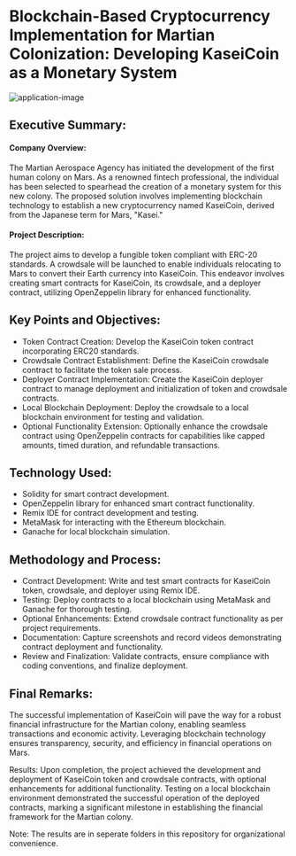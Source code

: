 # Blockchain-Based Cryptocurrency Implementation for Martian Colonization: Developing KaseiCoin as a Monetary System
![application-image](https://github.com/du2347/Tokenomics/assets/144859613/a9498562-10c9-409d-ada9-9e110cdf93d2)


## Executive Summary:
#### Company Overview:
The Martian Aerospace Agency has initiated the development of the first human colony on Mars. As a renowned fintech professional, the individual has been selected to spearhead the creation of a monetary system for this new colony. The proposed solution involves implementing blockchain technology to establish a new cryptocurrency named KaseiCoin, derived from the Japanese term for Mars, "Kasei."

#### Project Description:
The project aims to develop a fungible token compliant with ERC-20 standards. A crowdsale will be launched to enable individuals relocating to Mars to convert their Earth currency into KaseiCoin. This endeavor involves creating smart contracts for KaseiCoin, its crowdsale, and a deployer contract, utilizing OpenZeppelin library for enhanced functionality.

## Key Points and Objectives:
- Token Contract Creation: Develop the KaseiCoin token contract incorporating ERC20 standards.
- Crowdsale Contract Establishment: Define the KaseiCoin crowdsale contract to facilitate the token sale process.
- Deployer Contract Implementation: Create the KaseiCoin deployer contract to manage deployment and initialization of token and crowdsale contracts.
- Local Blockchain Deployment: Deploy the crowdsale to a local blockchain environment for testing and validation.
- Optional Functionality Extension: Optionally enhance the crowdsale contract using OpenZeppelin contracts for capabilities like capped amounts, timed duration, and refundable transactions.

## Technology Used:
- Solidity for smart contract development.
- OpenZeppelin library for enhanced smart contract functionality.
- Remix IDE for contract development and testing.
- MetaMask for interacting with the Ethereum blockchain.
- Ganache for local blockchain simulation.

## Methodology and Process:
- Contract Development: Write and test smart contracts for KaseiCoin token, crowdsale, and deployer using Remix IDE.
- Testing: Deploy contracts to a local blockchain using MetaMask and Ganache for thorough testing.
- Optional Enhancements: Extend crowdsale contract functionality as per project requirements.
- Documentation: Capture screenshots and record videos demonstrating contract deployment and functionality.
- Review and Finalization: Validate contracts, ensure compliance with coding conventions, and finalize deployment.

## Final Remarks:
The successful implementation of KaseiCoin will pave the way for a robust financial infrastructure for the Martian colony, enabling seamless transactions and economic activity. Leveraging blockchain technology ensures transparency, security, and efficiency in financial operations on Mars.

Results:
Upon completion, the project achieved the development and deployment of KaseiCoin token and crowdsale contracts, with optional enhancements for additional functionality. Testing on a local blockchain environment demonstrated the successful operation of the deployed contracts, marking a significant milestone in establishing the financial framework for the Martian colony.

Note: The results are in seperate folders in this repository for organizational convenience.

